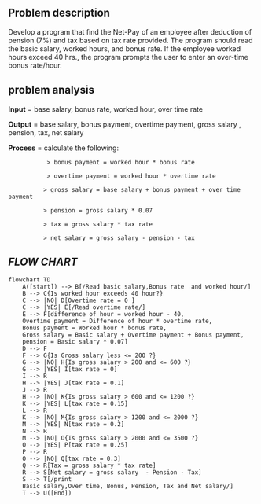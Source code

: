 ## **Problem description**

Develop a program that find the Net-Pay of an employee after deduction of pension (7%) and tax based on tax rate provided.
The program should read the basic salary, worked hours, and bonus rate. If the employee worked hours exceed 40 hrs., the program
prompts the user to enter an over-time bonus rate/hour.

## **problem analysis**

**Input** = base salary, bonus rate, worked hour, over time rate 

**Output** = base salary, bonus payment, overtime payment, gross salary , pension, tax, net salary

**Process** = calculate the following:

               > bonus payment = worked hour * bonus rate

               > overtime payment = worked hour * overtime rate

              > gross salary = base salary + bonus payment + over time payment

              > pension = gross salary * 0.07

              > tax = gross salary * tax rate

              > net salary = gross salary - pension - tax
            

## ***FLOW CHART***

```mermaid
flowchart TD
    A([start]) --> B[/Read basic salary,Bonus rate  and worked hour/]
    B --> C{Is worked hour exceeds 40 hour?}
    C --> |NO| D[Overtime rate = 0 ]
    C --> |YES| E[/Read overtime rate/]
    E --> F[difference of hour = worked hour - 40,
    Overtime payment = Difference of hour * overtime rate,
    Bonus payment = Worked hour * bonus rate,
    Gross salary = Basic salary + Overtime payment + Bonus payment,
    pension = Basic salary * 0.07]
    D --> F
    F --> G{Is Gross salary less <= 200 ?}
    G --> |NO| H{Is gross salary > 200 and <= 600 ?}
    G --> |YES| I[tax rate = 0]
    I --> R
    H --> |YES| J[tax rate = 0.1]
    J --> R
    H --> |NO| K{Is gross salary > 600 and <= 1200 ?}
    K --> |YES| L[tax rate = 0.15]
    L --> R
    K --> |NO| M{Is gross salary > 1200 and <= 2000 ?}
    M --> |YES| N[tax rate = 0.2]
    N --> R
    M --> |NO| O{Is gross salary > 2000 and <= 3500 ?}
    O --> |YES| P[tax rate = 0.25]
    P --> R
    O --> |NO| Q[tax rate = 0.3]
    Q --> R[Tax = gross salary * tax rate]
    R --> S[Net salary = gross salary  - Pension - Tax]
    S --> T[/print
    Basic salary,Over time, Bonus, Pension, Tax and Net salary/]
    T --> U([End])



```


